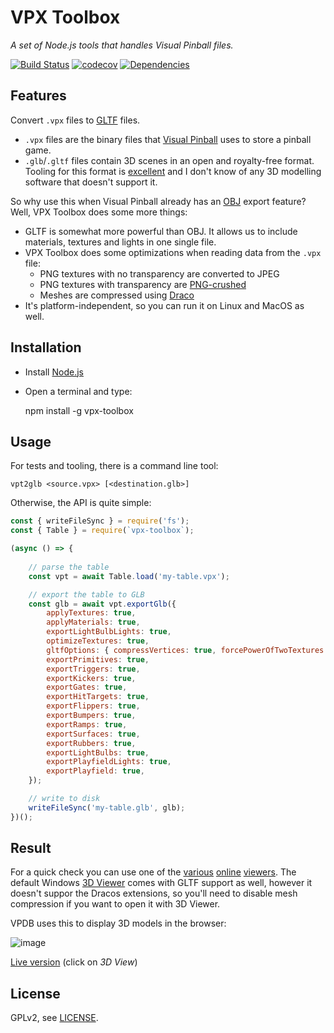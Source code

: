 # VPX Toolbox

*A set of Node.js tools that handles Visual Pinball files.*

[![Build Status][travis-image]][travis-url]
[![codecov](https://codecov.io/gh/vpdb/vpx-toolbox/branch/master/graph/badge.svg)](https://codecov.io/gh/vpdb/vpx-toolbox)
[![Dependencies][dependencies-image]][dependencies-url]

## Features

Convert `.vpx` files to [GLTF](https://www.khronos.org/gltf/) files.

- `.vpx` files are the binary files that [Visual Pinball](https://sourceforge.net/projects/vpinball/) 
  uses to store a pinball game.
- `.glb`/`.gltf` files contain 3D scenes in an open and royalty-free format. 
  Tooling for this format is [excellent](https://github.com/KhronosGroup/glTF#gltf-tools)
  and I don't know of any 3D modelling software that doesn't support it.

So why use this when Visual Pinball already has an [OBJ](https://en.wikipedia.org/wiki/Wavefront_.obj_file)
export feature? Well, VPX Toolbox does some more things:

- GLTF is somewhat more powerful than OBJ. It allows us to include materials, 
  textures and lights in one single file.
- VPX Toolbox does some optimizations when reading data from the `.vpx` file:
   - PNG textures with no transparency are converted to JPEG
   - PNG textures with transparency are [PNG-crushed](https://en.wikipedia.org/wiki/Pngcrush)
   - Meshes are compressed using [Draco](https://google.github.io/draco/)
- It's platform-independent, so you can run it on Linux and MacOS as well.   

## Installation

- Install [Node.js](https://nodejs.org/en/)
- Open a terminal and type:


    npm install -g vpx-toolbox

## Usage

For tests and tooling, there is a command line tool:

    vpt2glb <source.vpx> [<destination.glb>]
    
Otherwise, the API is quite simple:

```js
const { writeFileSync } = require('fs');
const { Table } = require(`vpx-toolbox`);

(async () => {
	
	// parse the table
	const vpt = await Table.load('my-table.vpx');

	// export the table to GLB
	const glb = await vpt.exportGlb({
		applyTextures: true,
		applyMaterials: true,
		exportLightBulbLights: true,
		optimizeTextures: true,
		gltfOptions: { compressVertices: true, forcePowerOfTwoTextures: true },
		exportPrimitives: true,
		exportTriggers: true,
		exportKickers: true,
		exportGates: true,
		exportHitTargets: true,
		exportFlippers: true,
		exportBumpers: true,
		exportRamps: true,
		exportSurfaces: true,
		exportRubbers: true,
		exportLightBulbs: true,
		exportPlayfieldLights: true,
		exportPlayfield: true,
	});

	// write to disk
	writeFileSync('my-table.glb', glb);	
})();
```
 
## Result

For a quick check you can use one of the [various](https://sandbox.babylonjs.com/)
[online](https://threejs.org/editor/) [viewers](https://gltf-viewer.donmccurdy.com/). 
The default Windows [3D Viewer](https://en.wikipedia.org/wiki/Microsoft_3D_Viewer) comes
with GLTF support as well, however it doesn't suppor the Dracos extensions, so 
you'll need to disable mesh compression if you want to open it with 3D Viewer.

VPDB uses this to display 3D models in the browser:

![image](https://user-images.githubusercontent.com/70426/56841267-0419fc00-688d-11e9-9996-6d84070da392.png)

[Live version](https://vpdb.io/games/dk/releases/pkvazc1pw) (click on *3D View*)

## License

GPLv2, see [LICENSE](LICENSE).

[travis-image]: https://img.shields.io/travis/vpdb/vpx-toolbox.svg?style=flat-square
[travis-url]: https://travis-ci.org/vpdb/vpx-toolbox
[dependencies-image]: https://david-dm.org/vpdb/vpx-toolbox.svg?style=flat-square
[dependencies-url]: https://david-dm.org/vpdb/vpx-toolbox
